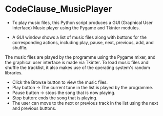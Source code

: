 # CodeClause_MusicPlayer
- To play music files, this Python script produces a GUI (Graphical User Interface) Music player using the Pygame and Tkinter modules.


- A GUI window shows a list of music files along with buttons for the corresponding actions, including play, pause, next, previous, add, and shuffle.

The music files are played by the programme using the Pygame mixer, and the graphical user interface is made via Tkinter. To load music files and shuffle the tracklist, it also makes use of the operating system's random libraries.

- Click the Browse button to view the music files.
- Play button -> The current tune in the list is played by the programme. 
- Pause button -> stops the song that is now playing. 
- Stop button: ends the song that is playing.
- The user can move to the next or previous track in the list using the next and previous buttons.

